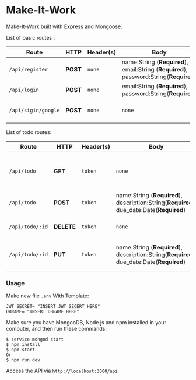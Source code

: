 # Make-It-Work

Make-It-Work built with Express and Mongoose.

List of basic routes :

|Route          |HTTP   |Header(s)|Body             |Description    |
| ------------- | ----- | ------- | --------------- | ------------- |
|`/api/register`    |**POST**|`none`|name:String (**Required**), email:String (**Required**), password:String(**Required**)|Create new user |
|`/api/login`       |**POST**|`none`|email:String (**Required**), password:String(**Required**)|Login User|
|`/api/sigin/google`       |**POST**|`none`|`none`|Login User Using 3rd API|

List of todo routes:

|Route          |HTTP   |Header(s)|Body             |Description    |
| ------------- | ----- | ------- | --------------- | ------------- |
|`/api/todo`    |**GET**|`token`|`none`|Get all the todo that user have (Authenticated User)|
|`/api/todo`    |**POST**|`token`|name:String (**Required**), description:String(**Required**), due_date:Date(**Required**)|Create a todo (Authenticated User)|
|`/api/todo/:id`|**DELETE**|`token`|`none`|Delete a todo (Authenticated User)|
|`/api/todo/:id`|**PUT**|`token`|name:String (**Required**), description:String(**Required**), due_date:Date(**Required**)|Update a todo with new info (Authenticated User)|


### Usage


Make new file `.env` With Template:

```
JWT_SECRET= "INSERT JWT_SECERT HERE"
DBNAME= "INSERT DBNAME HERE"
```

Make sure you have MongooDB,  Node.js and npm installed in your computer, and then run these commands: 

 ```
 $ service mongod start
 $ npm install
 $ npm start
 Or
 $ npm run dev
 ```


Access the API via `http://localhost:3000/api`